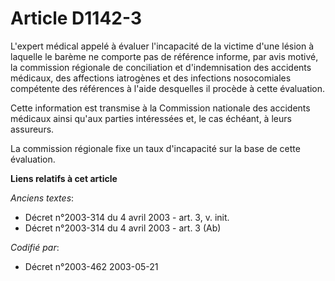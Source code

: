 # Article D1142-3

L'expert médical appelé à évaluer l'incapacité de la victime d'une lésion à laquelle le barème ne comporte pas de référence
informe, par avis motivé, la commission régionale de conciliation et d'indemnisation des accidents médicaux, des affections
iatrogènes et des infections nosocomiales compétente des références à l'aide desquelles il procède à cette évaluation.

Cette information est transmise à la Commission nationale des accidents médicaux ainsi qu'aux parties intéressées et, le cas
échéant, à leurs assureurs.

La commission régionale fixe un taux d'incapacité sur la base de cette évaluation.

**Liens relatifs à cet article**

_Anciens textes_:

  - Décret n°2003-314 du 4 avril 2003 - art. 3, v. init.
  - Décret n°2003-314 du 4 avril 2003 - art. 3 (Ab)

_Codifié par_:

  - Décret n°2003-462 2003-05-21
